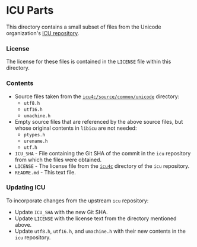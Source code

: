 # ICU Parts

This directory contains a small subset of files from the Unicode organization's [ICU repository](https://github.com/unicode-org/icu).

### License

The license for these files is contained in the `LICENSE` file within this directory.

### Contents

* Source files taken from the [`icu4c/source/common/unicode`](https://github.com/unicode-org/icu/tree/552b01f61127d30d6589aa4bf99468224979b661/icu4c/source/common/unicode) directory:
  * `utf8.h`
  * `utf16.h`
  * `umachine.h`
* Empty source files that are referenced by the above source files, but whose original contents in `libicu` are not needed:
  * `ptypes.h`
  * `urename.h`
  * `utf.h`
* `ICU_SHA` - File containing the Git SHA of the commit in the `icu` repository from which the files were obtained.
* `LICENSE` - The license file from the [`icu4c`](https://github.com/unicode-org/icu/tree/552b01f61127d30d6589aa4bf99468224979b661/icu4c) directory of the `icu` repository.
* `README.md` - This text file.

### Updating ICU

To incorporate changes from the upstream `icu` repository:

* Update `ICU_SHA` with the new Git SHA.
* Update `LICENSE` with the license text from the directory mentioned above.
* Update `utf8.h`, `utf16.h`, and `umachine.h` with their new contents in the `icu` repository.
